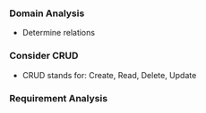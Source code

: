 ### Domain Analysis
- Determine relations
### Consider CRUD
- CRUD stands for: Create, Read, Delete, Update
### Requirement Analysis
